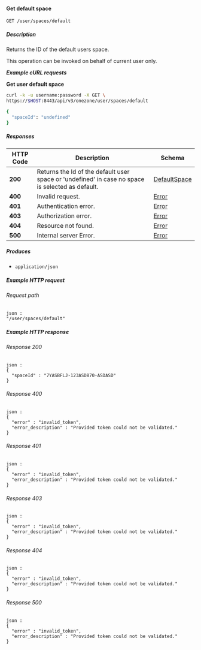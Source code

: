 
<a name="get_user_default_space"></a>
#### Get default space
```
GET /user/spaces/default
```


##### Description
Returns the ID of the default users space.

This operation can be invoked on behalf of current user only.

***Example cURL requests***

**Get user default space**
```bash
curl -k -u username:password -X GET \
https://$HOST:8443/api/v3/onezone/user/spaces/default

{
  "spaceId": "undefined"
}
```


##### Responses

|HTTP Code|Description|Schema|
|---|---|---|
|**200**|Returns the Id of the default user space or 'undefined' in case no space is selected as default.|[DefaultSpace](../definitions/DefaultSpace.md#defaultspace)|
|**400**|Invalid request.|[Error](../definitions/Error.md#error)|
|**401**|Authentication error.|[Error](../definitions/Error.md#error)|
|**403**|Authorization error.|[Error](../definitions/Error.md#error)|
|**404**|Resource not found.|[Error](../definitions/Error.md#error)|
|**500**|Internal server Error.|[Error](../definitions/Error.md#error)|


##### Produces

* `application/json`


##### Example HTTP request

###### Request path
```
json :
"/user/spaces/default"
```


##### Example HTTP response

###### Response 200
```
json :
{
  "spaceId" : "7YASBFLJ-123ASD870-ASDASD"
}
```


###### Response 400
```
json :
{
  "error" : "invalid_token",
  "error_description" : "Provided token could not be validated."
}
```


###### Response 401
```
json :
{
  "error" : "invalid_token",
  "error_description" : "Provided token could not be validated."
}
```


###### Response 403
```
json :
{
  "error" : "invalid_token",
  "error_description" : "Provided token could not be validated."
}
```


###### Response 404
```
json :
{
  "error" : "invalid_token",
  "error_description" : "Provided token could not be validated."
}
```


###### Response 500
```
json :
{
  "error" : "invalid_token",
  "error_description" : "Provided token could not be validated."
}
```



